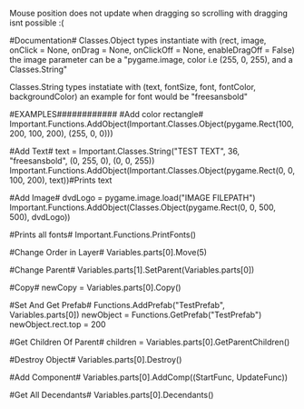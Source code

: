 Mouse position does not update when dragging so scrolling with dragging isnt possible :(

#Documentation#
Classes.Object types instantiate with
(rect, image, onClick = None, onDrag = None, onClickOff = None, enableDragOff = False)
the image parameter can be a "pygame.image, color i.e (255, 0, 255), and a Classes.String"

Classes.String types instatiate with (text, fontSize, font, fontColor, backgroundColor)
an example for font would be "freesansbold"

#EXAMPLES############
#Add color rectangle#
Important.Functions.AddObject(Important.Classes.Object(pygame.Rect(100, 200, 100, 200), (255, 0, 0)))

#Add Text#
text = Important.Classes.String("TEST TEXT", 36, "freesansbold", (0, 255, 0), (0, 0, 255))
  Important.Functions.AddObject(Important.Classes.Object(pygame.Rect(0, 0, 100, 200), text))#Prints text

#Add Image#
dvdLogo = pygame.image.load("IMAGE FILEPATH")
Important.Functions.AddObject(Classes.Object(pygame.Rect(0, 0, 500, 500), dvdLogo))

#Prints all fonts#
Important.Functions.PrintFonts()

#Change Order in Layer#
Variables.parts[0].Move(5)

#Change Parent#
Variables.parts[1].SetParent(Variables.parts[0])

#Copy#
newCopy = Variables.parts[0].Copy()

#Set And Get Prefab#
Functions.AddPrefab("TestPrefab", Variables.parts[0])
newObject = Functions.GetPrefab("TestPrefab")
newObject.rect.top = 200

#Get Children Of Parent#
children = Variables.parts[0].GetParentChildren()

#Destroy Object#
Variables.parts[0].Destroy()

#Add Component#
Variables.parts[0].AddComp((StartFunc, UpdateFunc))

#Get All Decendants#
Variables.parts[0].Decendants()

